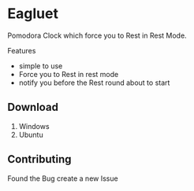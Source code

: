 # Eagluet

Pomodora Clock which force you to Rest in Rest Mode.

Features

- simple to use
- Force you to Rest in rest mode
- notify you before the Rest round about to start

## Download

1. Windows 
2. Ubuntu 
   
## Contributing

Found the Bug create a new Issue



